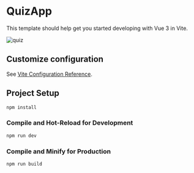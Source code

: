 # QuizApp 
This template should help get you started developing with Vue 3 in Vite.

![quiz](https://github.com/dadu99/vue-quizz-app/assets/132062954/b12e88f0-786b-4740-b1de-71d2be8e529e)

## Customize configuration

See [Vite Configuration Reference](https://vitejs.dev/config/).

## Project Setup

```sh
npm install
```

### Compile and Hot-Reload for Development

```sh
npm run dev
```

### Compile and Minify for Production

```sh
npm run build
```
